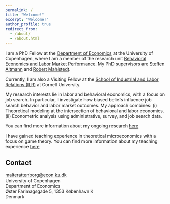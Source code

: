 ```yaml
---
permalink: /
title: "Welcome!"
excerpt: "Welcome!"
author_profile: true
redirect_from: 
  - /about/
  - /about.html
---
```

I am a PhD Fellow at the [Department of Economics](https://www.economics.ku.dk/) at the University of Copenhagen, where I am a member of the research unit [Behavioral Economics and Labor Market Performance](https://www.economics.ku.dk/research/ResearchCentres/labor-market-performance/). My PhD supervisors are [Steffen Altmann](https://sites.google.com/site/steffenaltmann/) and [Robert Mahlstedt](http://www.robertmahlstedt.com/).  <br>

Currently, I am also a Visiting Fellow at the [School of Industrial and Labor Relations (ILR)](https://www.ilr.cornell.edu/about-ilr) at Cornell University. 

My research interests lie in labor and behavioral economics, with a focus on job search. In particular, I investigate how biased beliefs influence job search behavior and labor market outcomes. My approach combines:
  (i) Theoretical modeling at the intersection of behavioral and labor economics.
  (ii) Econometric analysis using administrative, survey, and job search data. 

You can find more information about my ongoing research [here](https://mjrattenborg.github.io/research/) <br>

I have gained teaching experience in theoretical microeconomics with a focus on game theory. You can find more information about my teaching experience [here](https://mjrattenborg.github.io/teaching/)


Contact
------
malterattenborg@econ.ku.dk <br>
University of Copenhagen <br>
Department of Economics <br>
Øster Farimagsgade 5, 1353 København K <br>
Denmark
